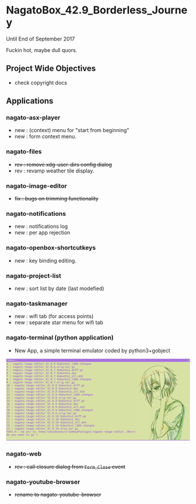 # NagatoBox_42.9_Borderless_Journey

Until End of September 2017

Fuckin hot, maybe dull quors.

## Project Wide Objectives

+ check copyright docs

## Applications

### nagato-asx-player

+ new : (context) menu for "start from beginning"
+ new : form context menu.

### nagato-files

+ ~~rev : remove xdg-user-dirs config dialog~~
+ rev : revamp weather tile display.

### nagato-image-editor

+ ~~fix : bugs on trimming functionality~~

### nagato-notifications

+ new : notifications log
+ new : per app rejection

### nagato-openbox-shortcutkeys

+ new : key binding editing.

### nagato-project-list

+ new : sort list by date (last modefied) 

### nagato-taskmanager

+ new : wifi tab (for access points)
+ new : separate star menu for wifi tab

### nagato-terminal (python application)

+ New App, a simple terminal emulator coded by python3+gobject

![image: nagato-terminal_001](../images/nagato-terminal_001.png)

### nagato-web

+ ~~rev : call closure dialog from `Form_Close` event~~

### nagato-youtube-browser

+ ~~rename to nagato-youtube-browser~~

